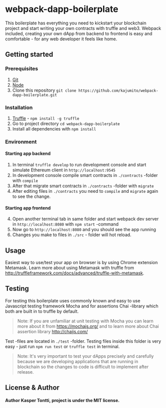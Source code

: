 # webpack-dapp-boilerplate

This boilerplate has everything you need to kickstart your blockchain project and start writing your own contracts with truffle and web3. Webpack included, creating your own dApp from backend to frontend is easy and comfortable - for any web developer it feels like home.

## Getting started

### Prerequisites
  
  1. [Git](https://git-scm.com/)
  2. [Node](https://nodejs.org/)
  3. Clone this repository `git clone https://github.com/kajumito/webpack-dapp-boilerplate.git`

### Installation
  1. [Truffle](http://truffleframework.com/) - `npm install -g truffle`
  1. Go to project directory `cd webpack-dapp-boilerplate`
  2. Install all dependencies with `npm install`

### Environment
#### Starting app backend
  1. In terminal `truffle develop` to run development console and start simulate Ethereum client in `http://localhost:9545`
  2. In development console compile smart contracts in `./contracts` -folder with  `compile`
  3. After that migrate  smart contracts in `./contracts` -folder with `migrate`
  4. After editing files in `./contracts` you need to `compile` and `migrate` again to see the change. 
#### Starting app frontend
  4. Open another terminal tab in same folder and start webpack dev server in `http://localhost:8080`  with `npm start`  -command
  5. Now go to `http://localhost:8080` and you should see the app running
  6. Changes you make to files in  `./src` - folder will hot reload.

## Usage

Easiest way to use/test your app on browser is by using Chrome extension Metamask. Learn more about using Metamask with truffle from http://truffleframework.com/docs/advanced/truffle-with-metamask.

## Testing

For testing this boilerplate uses commonly known and easy to use Javascript testing framework Mocha and for assertions Chai -library which both are built in to truffle by default.

>Note: If you are unfamiliar at unit testing with Mocha you can learn more about it from https://mochajs.org/ and to learn more about Chai assertion library http://chaijs.com/

Test -files are located in `./test` -folder. Testing files inside this folder is very easy - just run `npm run test` or  `truffle test` in terminal.

>Note: It's very important to test your dApps precisely and carefully because we are developing applications that are running in blockchain so the changes to code is difficult to implement after release.

## License & Author
#### Author Kasper Tontti, project is under the MIT license. 
